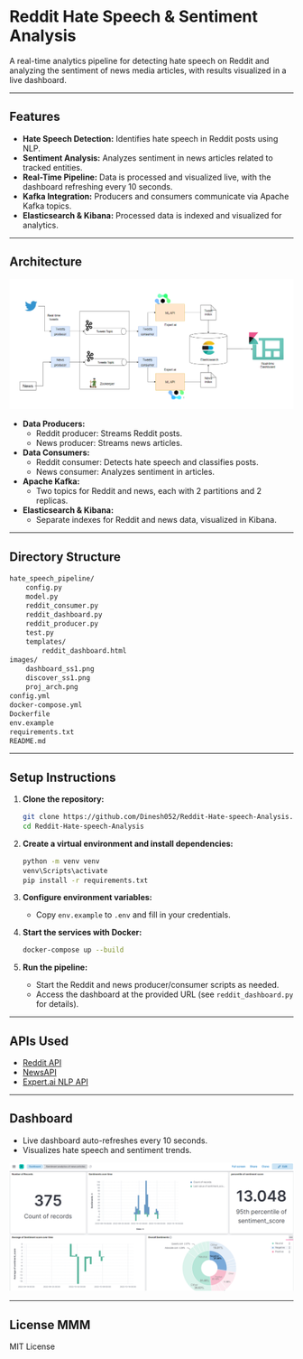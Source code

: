 # Reddit Hate Speech & Sentiment Analysis

A real-time analytics pipeline for detecting hate speech on Reddit and analyzing the sentiment of news media articles, with results visualized in a live dashboard.

---

## Features

- **Hate Speech Detection:** Identifies hate speech in Reddit posts using NLP.
- **Sentiment Analysis:** Analyzes sentiment in news articles related to tracked entities.
- **Real-Time Pipeline:** Data is processed and visualized live, with the dashboard refreshing every 10 seconds.
- **Kafka Integration:** Producers and consumers communicate via Apache Kafka topics.
- **Elasticsearch & Kibana:** Processed data is indexed and visualized for analytics.

---

## Architecture

![Project Architecture](images/proj_arch.png)

- **Data Producers:**
  - Reddit producer: Streams Reddit posts.
  - News producer: Streams news articles.
- **Data Consumers:**
  - Reddit consumer: Detects hate speech and classifies posts.
  - News consumer: Analyzes sentiment in articles.
- **Apache Kafka:**
  - Two topics for Reddit and news, each with 2 partitions and 2 replicas.
- **Elasticsearch & Kibana:**
  - Separate indexes for Reddit and news data, visualized in Kibana.

---

## Directory Structure

```
hate_speech_pipeline/
    config.py
    model.py
    reddit_consumer.py
    reddit_dashboard.py
    reddit_producer.py
    test.py
    templates/
        reddit_dashboard.html
images/
    dashboard_ss1.png
    discover_ss1.png
    proj_arch.png
config.yml
docker-compose.yml
Dockerfile
env.example
requirements.txt
README.md
```

---

## Setup Instructions

1. **Clone the repository:**

   ```sh
   git clone https://github.com/Dinesh052/Reddit-Hate-speech-Analysis.git
   cd Reddit-Hate-speech-Analysis
   ```

2. **Create a virtual environment and install dependencies:**

   ```sh
   python -m venv venv
   venv\Scripts\activate
   pip install -r requirements.txt
   ```

3. **Configure environment variables:**

   - Copy `env.example` to `.env` and fill in your credentials.

4. **Start the services with Docker:**

   ```sh
   docker-compose up --build
   ```

5. **Run the pipeline:**
   - Start the Reddit and news producer/consumer scripts as needed.
   - Access the dashboard at the provided URL (see `reddit_dashboard.py` for details).

---

## APIs Used

- [Reddit API](https://www.reddit.com/dev/api/)
- [NewsAPI](https://newsapi.org/)
- [Expert.ai NLP API](https://www.expert.ai/)

---

## Dashboard

- Live dashboard auto-refreshes every 10 seconds.
- Visualizes hate speech and sentiment trends.

![Dashboard Screenshot](images/dashboard_ss1.png)

---

## License MMM

MIT License
